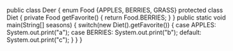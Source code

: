 public class Deer {
   enum Food {APPLES, BERRIES, GRASS}
   protected class Diet {
      private Food getFavorite() {
         return Food.BERRIES;
      }
   }
   public static void main(String[] seasons) {
         switch(new Diet().getFavorite()) {
            case APPLES: System.out.print("a");
            case BERRIES: System.out.print("b");
            default: System.out.print("c");
         }
   }
   }
